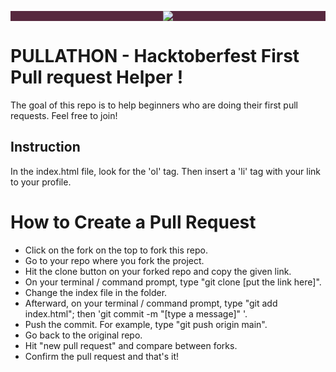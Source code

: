 
<p align="center" style="background-color: #57283e;"><img src="https://hacktoberfest.com/_next/static/media/opengraph.da6e44c0.png"></p>

# PULLATHON - Hacktoberfest First Pull request Helper !
The goal of this repo is to help beginners who are doing their first pull requests. Feel free to join!


## Instruction
In the index.html file, look for the 'ol' tag. Then insert a 'li' tag with your link to your profile.


# How to Create a Pull Request


  - Click on the fork on the top to fork this repo.
  - Go to your repo where you fork the project.
  - Hit the clone button on your forked repo and copy the given link.
  - On your terminal / command prompt, type "git clone [put the link here]".
  - Change the index file in the folder.
  - Afterward, on your terminal / command prompt, type "git add index.html"; then 'git commit -m "[type a message]" '.
  - Push the commit. For example, type "git push origin main".
  - Go back to the original repo.
  - Hit "new pull request" and compare between forks.
  - Confirm the pull request and that's it!
